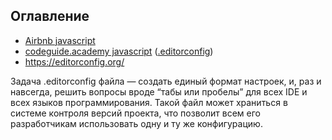 ## Оглавление

- [Airbnb javascript](./Airbnb-javascript.md)
- [codeguide.academy javascript](http://codeguide.academy/javascript.html) ([.editorconfig](./.editorconfig))
- https://editorconfig.org/

Задача .editorconfig файла — создать единый формат настроек, и, раз и навсегда, решить вопросы 
вроде “табы или пробелы” для всех IDE и всех языков программирования. Такой файл может храниться 
в системе контроля версий проекта, что позволит всем его разработчикам использовать одну и ту же 
конфигурацию. 
